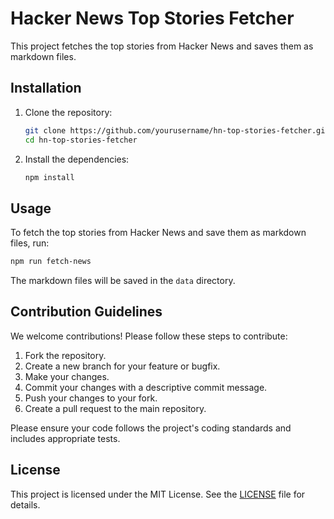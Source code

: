 # Hacker News Top Stories Fetcher

This project fetches the top stories from Hacker News and saves them as markdown files.

## Installation

1. Clone the repository:
   ```sh
   git clone https://github.com/yourusername/hn-top-stories-fetcher.git
   cd hn-top-stories-fetcher
   ```

2. Install the dependencies:
   ```sh
   npm install
   ```

## Usage

To fetch the top stories from Hacker News and save them as markdown files, run:
```sh
npm run fetch-news
```

The markdown files will be saved in the `data` directory.

## Contribution Guidelines

We welcome contributions! Please follow these steps to contribute:

1. Fork the repository.
2. Create a new branch for your feature or bugfix.
3. Make your changes.
4. Commit your changes with a descriptive commit message.
5. Push your changes to your fork.
6. Create a pull request to the main repository.

Please ensure your code follows the project's coding standards and includes appropriate tests.

## License

This project is licensed under the MIT License. See the [LICENSE](LICENSE) file for details.
